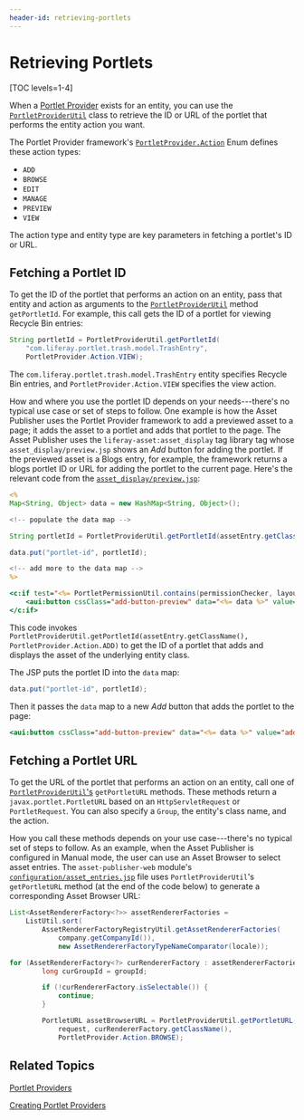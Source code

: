 ```yaml
---
header-id: retrieving-portlets
---
```


# Retrieving Portlets

[TOC levels=1-4]

When a 
[Portlet Provider](/docs/7-2/frameworks/-/knowledge_base/f/back-end-frameworks#portlet-providers) 
exists for an entity, you can use the 
[`PortletProviderUtil`](@platform-ref@/7.2-latest/javadocs/portal-kernel/com/liferay/portal/kernel/portlet/PortletProviderUtil.html) 
class to retrieve the ID or URL of the portlet that performs the entity action 
you want. 

The Portlet Provider framework's
[`PortletProvider.Action`](@platform-ref@/7.2-latest/javadocs/portal-kernel/com/liferay/portal/kernel/portlet/PortletProvider.Action.html) 
Enum defines these action types: 

-   `ADD`
-   `BROWSE`
-   `EDIT`
-   `MANAGE`
-   `PREVIEW`
-   `VIEW`

The action type and entity type are key parameters in fetching a portlet's ID or 
URL. 

## Fetching a Portlet ID

To get the ID of the portlet that performs an action on an entity, pass that 
entity and action as arguments to the 
[`PortletProviderUtil`](@platform-ref@/7.2-latest/javadocs/portal-kernel/com/liferay/portal/kernel/portlet/PortletProviderUtil.html) 
method `getPortletId`. For example, this call gets the ID of a portlet for 
viewing Recycle Bin entries: 

```java
String portletId = PortletProviderUtil.getPortletId(
    "com.liferay.portlet.trash.model.TrashEntry", 
    PortletProvider.Action.VIEW);
```

The `com.liferay.portlet.trash.model.TrashEntry` entity specifies Recycle Bin 
entries, and `PortletProvider.Action.VIEW` specifies the view action. 

How and where you use the portlet ID depends on your needs---there's no typical 
use case or set of steps to follow. One example is how the Asset Publisher uses 
the Portlet Provider framework to add a previewed asset to a page; it adds the 
asset to a portlet and adds that portlet to the page. The Asset Publisher uses 
the `liferay-asset:asset_display` tag library tag whose 
`asset_display/preview.jsp` shows an *Add* button for adding the portlet. If the 
previewed asset is a Blogs entry, for example, the framework returns a blogs 
portlet ID or URL for adding the portlet to the current page. Here's the 
relevant code from the 
[`asset_display/preview.jsp`](https://github.com/liferay/liferay-portal/blob/7.2.0-ga1/modules/apps/asset/asset-taglib/src/main/resources/META-INF/resources/asset_display/preview.jsp#L75-L91): 

```jsp
<%
Map<String, Object> data = new HashMap<String, Object>();

<!-- populate the data map -->

String portletId = PortletProviderUtil.getPortletId(assetEntry.getClassName(), PortletProvider.Action.ADD);

data.put("portlet-id", portletId);

<!-- add more to the data map -->
%>

<c:if test="<%= PortletPermissionUtil.contains(permissionChecker, layout, portletId, ActionKeys.ADD_TO_PAGE) %>">
    <aui:button cssClass="add-button-preview" data="<%= data %>" value="add" />
</c:if>
```

This code invokes 
`PortletProviderUtil.getPortletId(assetEntry.getClassName(), PortletProvider.Action.ADD)` 
to get the ID of a portlet that adds and displays the asset of the underlying 
entity class. 

The JSP puts the portlet ID into the `data` map:

```java
data.put("portlet-id", portletId);
```

Then it passes the `data` map to a new *Add* button that adds the portlet to
the page:

```jsp
<aui:button cssClass="add-button-preview" data="<%= data %>" value="add" />
```

## Fetching a Portlet URL

To get the URL of the portlet that performs an action on an entity, call one of 
[`PortletProviderUtil`'s](@platform-ref@/7.2-latest/javadocs/portal-kernel/com/liferay/portal/kernel/portlet/PortletProviderUtil.html) 
`getPortletURL` methods. These methods return a `javax.portlet.PortletURL` based 
on an `HttpServletRequest` or `PortletRequest`. You can also specify a `Group`, 
the entity's class name, and the action. 

How you call these methods depends on your use case---there's no typical set of 
steps to follow. As an example, when the Asset Publisher is configured in Manual 
mode, the user can use an Asset Browser to select asset entries. The 
`asset-publisher-web` module's 
[`configuration/asset_entries.jsp`](https://github.com/liferay/liferay-portal/blob/7.2.0-ga1/modules/apps/asset/asset-publisher-web/src/main/resources/META-INF/resources/configuration/asset_entries.jsp#L123)
file uses `PortletProviderUtil`'s `getPortletURL` method (at the end of the code 
below) to generate a corresponding Asset Browser URL: 

```java
List<AssetRendererFactory<?>> assetRendererFactories = 
    ListUtil.sort(
        AssetRendererFactoryRegistryUtil.getAssetRendererFactories(
            company.getCompanyId()),
            new AssetRendererFactoryTypeNameComparator(locale));

for (AssetRendererFactory<?> curRendererFactory : assetRendererFactories) {
        long curGroupId = groupId;

        if (!curRendererFactory.isSelectable()) {
            continue;
        }

        PortletURL assetBrowserURL = PortletProviderUtil.getPortletURL(
            request, curRendererFactory.getClassName(),
            PortletProvider.Action.BROWSE);
```

## Related Topics

[Portlet Providers](/docs/7-2/frameworks/-/knowledge_base/f/back-end-frameworks#portlet-providers)

[Creating Portlet Providers](/docs/7-2/frameworks/-/knowledge_base/f/creating-portlet-providers)
